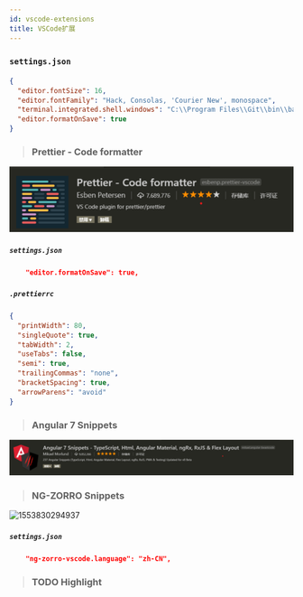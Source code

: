```yaml
---
id: vscode-extensions
title: VSCode扩展
---
```


### `settings.json`

```json
{
  "editor.fontSize": 16,
  "editor.fontFamily": "Hack, Consolas, 'Courier New', monospace",
  "terminal.integrated.shell.windows": "C:\\Program Files\\Git\\bin\\bash.exe",
  "editor.formatOnSave": true
}
```

> ### Prettier - Code formatter

![](https://raw.githubusercontent.com/fivge/hexo-pic/master/2019/20190329105900.png)

##### `settings.json`

```json
    "editor.formatOnSave": true,
```

##### `.prettierrc`

```json
{
  "printWidth": 80,
  "singleQuote": true,
  "tabWidth": 2,
  "useTabs": false,
  "semi": true,
  "trailingCommas": "none",
  "bracketSpacing": true,
  "arrowParens": "avoid"
}
```

> ### Angular 7 Snippets

![](https://raw.githubusercontent.com/fivge/hexo-pic/master/2019/20190329113014.png)

> ### NG-ZORRO Snippets

![1553830294937](C:\Users\LUANXI~1\AppData\Local\Temp\1553830294937.png)

##### `settings.json`

```json
    "ng-zorro-vscode.language": "zh-CN",
```

> ### TODO Highlight
